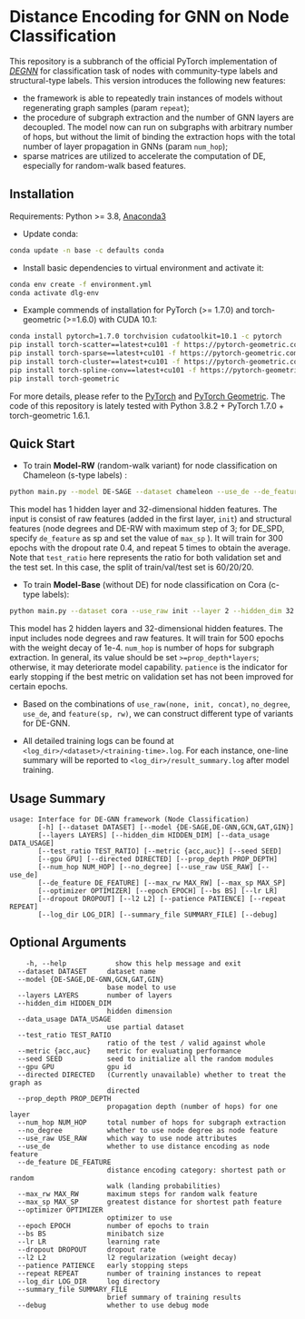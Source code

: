 ﻿

# Distance Encoding for GNN on Node Classification

This repository is a subbranch of the official PyTorch implementation of [*DEGNN*](https://github.com/snap-stanford/distance-encoding) for classification task of nodes with community-type labels and structural-type labels. This version introduces the following new features:

- the framework is able to repeatedly train instances of models without regenerating graph samples (param `repeat`);
- the procedure of subgraph extraction and the number of GNN layers are decoupled. The model now can run on subgraphs with arbitrary number of hops, but without the limit of binding the extraction hops with the total number of layer propagation in GNNs (param `num_hop`);
- sparse matrices are utilized to accelerate the computation of DE, especially for random-walk based features.

## Installation
Requirements: Python >= 3.8, [Anaconda3](https://www.anaconda.com/)

- Update conda:
```bash
conda update -n base -c defaults conda
```

- Install basic dependencies to virtual environment and activate it: 
```bash
conda env create -f environment.yml
conda activate dlg-env
```

- Example commends of installation for PyTorch (>= 1.7.0) and torch-geometric (>=1.6.0) with CUDA 10.1:
```bash
conda install pytorch=1.7.0 torchvision cudatoolkit=10.1 -c pytorch
pip install torch-scatter==latest+cu101 -f https://pytorch-geometric.com/whl/torch-1.7.0.html
pip install torch-sparse==latest+cu101 -f https://pytorch-geometric.com/whl/torch-1.7.0.html
pip install torch-cluster==latest+cu101 -f https://pytorch-geometric.com/whl/torch-1.7.0.html
pip install torch-spline-conv==latest+cu101 -f https://pytorch-geometric.com/whl/torch-1.7.0.html
pip install torch-geometric
```
For more details, please refer to the [PyTorch](https://pytorch.org/) and [PyTorch Geometric](https://pytorch-geometric.readthedocs.io/en/latest/notes/installation.html). The code of this repository is lately tested with Python 3.8.2 + PyTorch 1.7.0 + torch-geometric 1.6.1.

## Quick Start

- To train **Model-RW** (random-walk variant) for node classification on Chameleon (s-type labels) :
```bash
python main.py --model DE-SAGE --dataset chameleon --use_de --de_feature rw --max_rw 3 --use_raw init --layer 1 --hidden_dim 32 --epoch 300 --bs 32 --dropout 0.4 --test_ratio 0.2 --repeat 5
```

This model has 1 hidden layer and 32-dimensional hidden features. The input is consist of raw features (added in the first layer, `init`) and structural features (node degrees and DE-RW with maximum step of 3; for DE_SPD, specify `de_feature` as sp and set the value of `max_sp` ). It will train for 300 epochs with the dropout rate 0.4, and repeat 5 times to obtain the average. Note that `test_ratio`  here represents the ratio for both validation set and the test set. In this case, the split of train/val/test set is  60/20/20.

- To train **Model-Base** (without DE) for node classification on Cora (c-type labels):
```bash
python main.py --dataset cora --use_raw init --layer 2 --hidden_dim 32 --prop_depth 1 --num_hop 2 --epoch 500 --bs 64 --l2 1e-4 --patience 50
```

This model has 2 hidden layers and 32-dimensional hidden features. The input includes node degrees and raw features. It will train for 500 epochs with the weight decay of 1e-4. `num_hop` is number of hops for subgraph extraction. In general, its value should be set  `>=prop_depth*layers`; otherwise, it may deteriorate model capability. `patience` is the indicator for early stopping if the best metric on validation set has not been improved for certain epochs.

- Based on the combinations of `use_raw(none, init, concat)`, `no_degree`, `use_de`, and `feature(sp, rw)`, we can construct different type of variants for DE-GNN.

- All detailed training logs can be found at `<log_dir>/<dataset>/<training-time>.log`. For each instance, one-line summary will be reported to `<log_dir>/result_summary.log` after model training.

## Usage Summary
```
usage: Interface for DE-GNN framework (Node Classification)
       [-h] [--dataset DATASET] [--model {DE-SAGE,DE-GNN,GCN,GAT,GIN}]
       [--layers LAYERS] [--hidden_dim HIDDEN_DIM] [--data_usage DATA_USAGE]
       [--test_ratio TEST_RATIO] [--metric {acc,auc}] [--seed SEED]
       [--gpu GPU] [--directed DIRECTED] [--prop_depth PROP_DEPTH]
       [--num_hop NUM_HOP] [--no_degree] [--use_raw USE_RAW] [--use_de]
       [--de_feature DE_FEATURE] [--max_rw MAX_RW] [--max_sp MAX_SP]
       [--optimizer OPTIMIZER] [--epoch EPOCH] [--bs BS] [--lr LR]
       [--dropout DROPOUT] [--l2 L2] [--patience PATIENCE] [--repeat REPEAT]
       [--log_dir LOG_DIR] [--summary_file SUMMARY_FILE] [--debug]
```

## Optional Arguments
```
    -h, --help            show this help message and exit
  --dataset DATASET     dataset name
  --model {DE-SAGE,DE-GNN,GCN,GAT,GIN}
                        base model to use
  --layers LAYERS       number of layers
  --hidden_dim HIDDEN_DIM
                        hidden dimension
  --data_usage DATA_USAGE
                        use partial dataset
  --test_ratio TEST_RATIO
                        ratio of the test / valid against whole
  --metric {acc,auc}    metric for evaluating performance
  --seed SEED           seed to initialize all the random modules
  --gpu GPU             gpu id
  --directed DIRECTED   (Currently unavailable) whether to treat the graph as
                        directed
  --prop_depth PROP_DEPTH
                        propagation depth (number of hops) for one layer
  --num_hop NUM_HOP     total number of hops for subgraph extraction
  --no_degree           whether to use node degree as node feature
  --use_raw USE_RAW     which way to use node attributes
  --use_de              whether to use distance encoding as node feature
  --de_feature DE_FEATURE
                        distance encoding category: shortest path or random
                        walk (landing probabilities)
  --max_rw MAX_RW       maximum steps for random walk feature
  --max_sp MAX_SP       greatest distance for shortest path feature
  --optimizer OPTIMIZER
                        optimizer to use
  --epoch EPOCH         number of epochs to train
  --bs BS               minibatch size
  --lr LR               learning rate
  --dropout DROPOUT     dropout rate
  --l2 L2               l2 regularization (weight decay)
  --patience PATIENCE   early stopping steps
  --repeat REPEAT       number of training instances to repeat
  --log_dir LOG_DIR     log directory
  --summary_file SUMMARY_FILE
                        brief summary of training results
  --debug               whether to use debug mode
```

